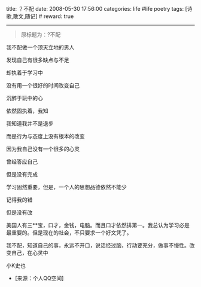 title: ？不配
date: 2008-05-30 17:56:00
categories: life #life poetry
tags: [诗歌,散文,随记]  # <!--more-->
reward: true

---

> 原标题为：?不配

我不配做一个顶天立地的男人


发现自己有很多缺点与不足


却执着于学习中


<!--more-->

没有用一个很好的时间改变自己


沉醉于玩中的心


依然固执着，我知


我知道我并不是退步


而是行为与态度上没有根本的改变


因为我自己没有一个很多的心灵


曾经答应自己


但是没有完成


学习固然重要，但是，一个人的思想品德依然不能少


记得我的错

但是没有改

美国人有三**宝，口才，金钱，电脑。而且口才依然排第一。我总认为学习必是最重要的。但是现在的社会，不只要求一个好文凭了。






我不配，知道自己的事，永远不开口，说话经过脑，行动要充分，做事不慢性。改变自己，在心灵中






小K史也

- [来源：个人QQ空间]
